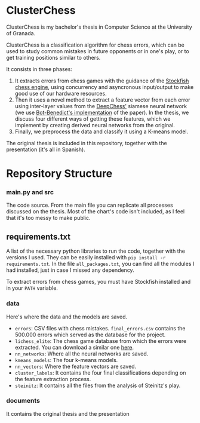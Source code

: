 # ClusterChess
ClusterChess is my bachelor's thesis in Computer Science at the
University of Granada.

ClusterChess is a classification algorithm for chess errors,
which can be used to study common mistakes in future opponents
or in one's play, or to get training positions similar to
others.

It consists in three phases:
1. It extracts errors from chess games with the guidance
   of the [Stockfish chess engine](https://stockfishchess.org/), using concurrency and
   asyncronous input/output to make good use of our hardware
   resources.
2. Then it uses a novel method to extract a feature vector from
   each error using inter-layer values from the [DeepChess'](https://arxiv.org/abs/1711.09667)
   siamese neural network (we use [Bot-Benedict's implementation](https://github.com/Bot-Benedict/DeepChess)
   of the paper). In the thesis, we discuss four different ways
   of getting these features, which we implement by creating
   derived neural networks from the original.
3. Finally, we preprocess the data and classify it using
   a K-means model.

The original thesis is included in this repository, together with
the presentation (it's all in Spanish).

# Repository Structure

### main.py and src
The code source. From the main file you can replicate all
processes discussed on the thesis. Most of the chart's code isn't included,
as I feel that it's too messy to make public.

## requirements.txt
A list of the necessary python libraries to run the code, together with the
versions I used. They can be easily installed with `pip install -r requirements.txt`.
In the file `all_packages.txt`, you can find all the modules I had installed,
just in case I missed any dependency.

To extract errors from chess games, you must have Stockfish installed and
in your `PATH` variable.

### data
Here's where the data and the models are saved.
- `errors`: CSV files with chess mistakes. `final_errors.csv` contains the
  500.000 errors which served as the database for the project.
- `lichess_elite`: The chess game database from which the errors were extracted.
  You can download a similar one [here](https://database.nikonoel.fr/).
- `nn_networks`: Where all the neural networks are saved.
- `kmeans_models`: The four k-means models.
- `nn_vectors`: Where the feature vectors are saved.
- `cluster_labels`: It contains the four final classifications depending on the
  feature extraction process.
- `steinitz`: It contains all the files from the analysis of Steinitz's play.

### documents
It contains the original thesis and the presentation
